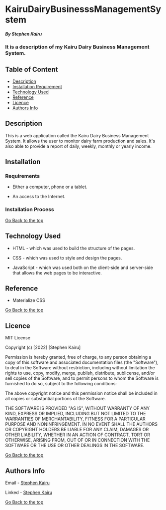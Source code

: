 # KairuDairyBusinesssManagementSystem

##### By Stephen Kairu 
### It is a description of my Kairu Dairy Business Management System.

## Table of Content

+ [Description](#description)
+ [Installation Requirement](#Installation)
+ [Technology Used](#technology-used)
+ [Reference](#reference)
+ [Licence](#licence)
+ [Authors Info](#author-Info)

## Description
<p>This is  a web application called the Kairu Dairy Business Management System. It allows the user to monitor dairy farm production and sales. It's also able to provide a report of daily, weekly, monthly or yearly income.</p>

## Installation

### Requirements

* Either a computer, phone or a tablet.

* An access to the Internet.

### Installation Process

[Go Back to the top](#KairuDairyBusinesssManagementSystem)
## Technology Used
* HTML - which was used to build the structure of the pages.

* CSS - which was used to style and design the pages.

* JavaScript - which was used both on the client-side and server-side that allows the web pages to be interactive.

## Reference
* Materialize CSS

[Go Back to the top](#KairuDairyBusinesssManagementSystem)

## Licence

MIT License

Copyright (c) [2022] [Stephen Kairu]

Permission is hereby granted, free of charge, to any person obtaining a copy
of this software and associated documentation files (the "Software"), to deal
in the Software without restriction, including without limitation the rights
to use, copy, modify, merge, publish, distribute, sublicense, and/or sell
copies of the Software, and to permit persons to whom the Software is
furnished to do so, subject to the following conditions:

The above copyright notice and this permission notice shall be included in all
copies or substantial portions of the Software.

THE SOFTWARE IS PROVIDED "AS IS", WITHOUT WARRANTY OF ANY KIND, EXPRESS OR
IMPLIED, INCLUDING BUT NOT LIMITED TO THE WARRANTIES OF MERCHANTABILITY,
FITNESS FOR A PARTICULAR PURPOSE AND NONINFRINGEMENT. IN NO EVENT SHALL THE
AUTHORS OR COPYRIGHT HOLDERS BE LIABLE FOR ANY CLAIM, DAMAGES OR OTHER
LIABILITY, WHETHER IN AN ACTION OF CONTRACT, TORT OR OTHERWISE, ARISING FROM,
OUT OF OR IN CONNECTION WITH THE SOFTWARE OR THE USE OR OTHER DEALINGS IN THE
SOFTWARE.

[Go Back to the top](#KairuDairyBusinesssManagementSystem)

## Authors Info

Email - [Stephen Kairu](kairunjoroge1@gmail.com)

Linked - [Stephen Kairu](https://www.linkedin.com/in/stephen-kairu-54a4bb17a/)

[Go Back to the top](#KairuDairyBusinesssManagementSystem)